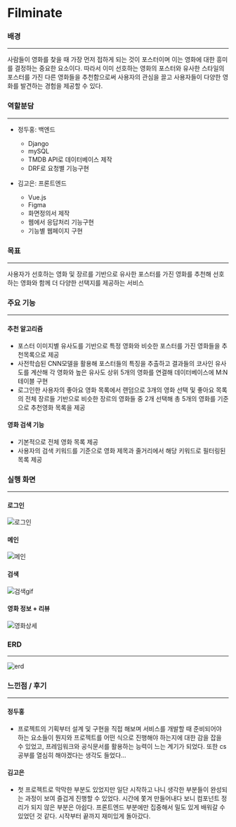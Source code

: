 # Filminate
  
### 배경
---
사람들이 영화를 찾을 때 가장 먼저 접하게 되는 것이 포스터이며 이는 영화에 대한 흥미를 결정하는 중요한 요소이다.
따라서 이미 선호하는 영화의 포스터와 유사한 스타일의 포스터를 가진 다른 영화들을 추천함으로써 사용자의 관심을 끌고 사용자들이 다양한 영화를 발견하는 경험을 제공할 수 있다.


### 역할분담
---
- 정두홍: 백엔드
    - Django
    - mySQL
    - TMDB API로 데이터베이스 제작
    - DRF로 요청별 기능구현
    
- 김고은: 프론트엔드
    - Vue.js
    - Figma
    - 화면정의서 제작
    - 웹에서 응답처리 기능구현
    - 기능별 웹페이지 구현


### 목표
---
사용자가 선호하는 영화 및 장르를 기반으로 유사한 포스터를 가진 영화를 추천해 선호하는 영화와 함께 더 다양한 선택지를 제공하는 서비스


### 주요 기능
---
#### 추천 알고리즘
- 포스터 이미지별 유사도를 기반으로 특정 영화와 비슷한 포스터를 가진 영화들을 추천목록으로 제공
- 사전학습된 CNN모델을 활용해 포스터들의 특징을 추출하고  결과들의 코사인 유사도를 계산해 각 영화와 높은 유사도 상위 5개의 영화를 연결해 데이터베이스에 M:N테이블 구현
- 로그인한 사용자의 좋아요 영화 목록에서 랜덤으로 3개의 영화 선택 및 좋아요 목록의 전체 장르들 기반으로 비슷한 장르의 영화들 중 2개 선택해 총 5개의 영화를 기준으로 추천영화 목록을 제공

#### 영화 검색 기능
- 기본적으로 전체 영화 목록 제공
- 사용자의 검색 키워드를 기준으로 영화 제목과 줄거리에서 해당 키워드로 필터링된 목록 제공

### 실행 화면
---
 #### **로그인**
  ![로그인](https://github.com/user-attachments/assets/19d5eb7d-4ff7-4c6b-93fd-9860b1ac6317)
  
 #### **메인**
  ![메인](https://github.com/nue-ok/Filminate/blob/master/image/%EA%B8%B0%EB%8A%A5%EB%AA%85%EC%84%B8%EC%84%9C.PNG)

 #### **검색**
  ![검색gif](https://github.com/user-attachments/assets/3ea8398f-1835-42fa-9624-b98e4300b4ff)

 #### **영화 정보 + 리뷰**
  ![영화상세](https://github.com/user-attachments/assets/e833de8f-90f4-45c4-b068-a37cc33a2899)


### ERD
---
![erd](https://github.com/user-attachments/assets/d3f7685c-5a77-46f7-b3d4-3bdbb2a3a902)


### 느낀점 / 후기
--- 
#### 정두홍
- 프로젝트의 기획부터 설계 및 구현을 직접 해보며 서비스를 개발할 때 준비되어야 하는 요소들이 뭔지와 프로젝트를 어떤 식으로 진행해야 하는지에 대한 감을 잡을 수 있었고, 프레임워크와 공식문서를 활용하는 능력이 느는 계기가 되었다. 또한 cs공부를 열심히 해야겠다는 생각도 들었다...
#### 김고은
- 첫 프로젝트로 막막한 부분도 있었지만 일단 시작하고 나니 생각한 부분들이 완성되는 과정이 보여 즐겁게 진행할 수 있었다. 시간에 쫓겨 만들어내다 보니 컴포넌트 정리가 되지 않은 부분은 아쉽다. 프론트엔드 부분에만 집중해서 밀도 있게 배워갈 수 있었던 것 같다. 시작부터 끝까지 재미있게 돌아갔다.
